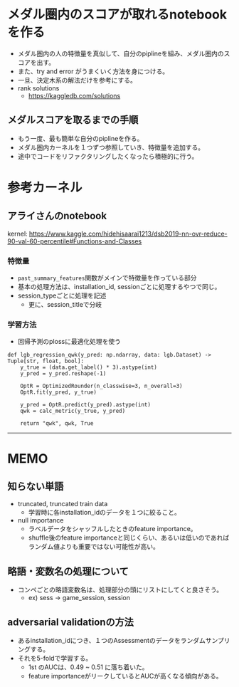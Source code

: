 # メダル圏内のスコアが取れるnotebookを作る

- メダル圏内の人の特徴量を真似して、自分のpiplineを組み、メダル圏内のスコアを出す。
- また、try and error がうまくいく方法を身につける。
- 一旦、決定木系の解法だけを参考にする。
- rank solutions
  - https://kaggledb.com/solutions



## メダルスコアを取るまでの手順

- もう一度、最も簡単な自分のpiplineを作る。
- メダル圏内カーネルを１つずつ参照していき、特徴量を追加する。
- 途中でコードをリファクタリングしたくなったら積極的に行う。



# 参考カーネル
## アライさんのnotebook

kernel: https://www.kaggle.com/hidehisaarai1213/dsb2019-nn-ovr-reduce-90-val-60-percentile#Functions-and-Classes


### 特徴量
- `past_summary_features`関数がメインで特徴量を作っている部分
- 基本の処理方法は、installation_id, sessionごとに処理するやつで同じ。
- session_typeごとに処理を記述
  - 更に、session_titleで分岐


### 学習方法
- 回帰予測のplossに最適化処理を使う
```
def lgb_regression_qwk(y_pred: np.ndarray, data: lgb.Dataset) -> Tuple[str, float, bool]:
    y_true = (data.get_label() * 3).astype(int)
    y_pred = y_pred.reshape(-1)

    OptR = OptimizedRounder(n_classwise=3, n_overall=3)
    OptR.fit(y_pred, y_true)

    y_pred = OptR.predict(y_pred).astype(int)
    qwk = calc_metric(y_true, y_pred)

    return "qwk", qwk, True
```


-----------------------------------------------------------------------



# MEMO

## 知らない単語
- truncated, truncated train data
  - 学習時に各installation_idのデータを１つに絞ること。
- null importance
  - ラベルデータをシャッフルしたときのfeature importance。
  - shuffle後のfeature importanceと同じくらい、あるいは低いのであればランダム値よりも重要ではない可能性が高い。


## 略語・変数名の処理について
- コンペごとの略語変数名は、処理部分の頭にリストにしてくと良さそう。
  - ex) sess -> game_session, session


## adversarial validationの方法
- あるinstallation_idにつき、１つのAssessmentのデータをランダムサンプリングする。
- それを5-foldで学習する。
  - 1st のAUCは、0.49 ~ 0.51 に落ち着いた。
  - feature importanceがリークしているとAUCが高くなる傾向がある。
